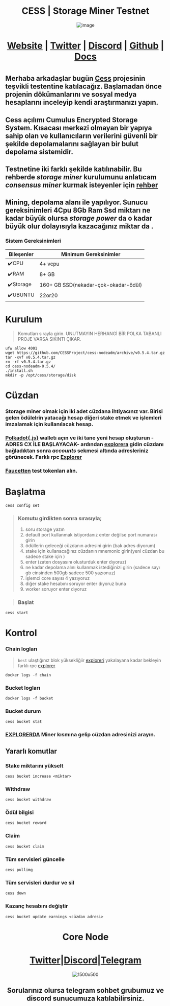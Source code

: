 <h1 align="center"> CESS | Storage Miner Testnet </h1>

<div align="center"
     
![image](https://github.com/0xSocrates/Testnet-Rehberler/assets/108215275/f52b6797-1e69-4d84-a5e3-8d84f9d0339e)
   
     
# [Website](https://www.cess.cloud/) | [Twitter](https://twitter.com/CESS_Storage) | [Discord](https://discord.gg/DyEzq6Js) | [Github](https://github.com/CESSProject) | [Docs](https://docs.cess.cloud/cess-build-book/)
     
 </div>

#

## Merhaba arkadaşlar bugün [Cess](https://www.cess.cloud/) projesinin teşvikli testentine katılacağız. Başlamadan önce projenin dökümanlarını ve sosyal medya hesaplarını inceleyip kendi araştırmanızı yapın.

## Cess açılımı Cumulus Encrypted Storage System. Kısacası merkezi olmayan bir yapıya sahip olan ve kullanıcıların verilerini güvenli bir şekilde depolamalarını sağlayan bir bulut depolama sistemidir.

## Testnetine iki farklı şekilde katılınabilir. Bu rehberde ***storage miner*** kurulumunu anlatıcam ***consensus miner*** kurmak isteyenler için [rehber](https://docs.cess.cloud/cess-build-book/consensus-miners)

## Mining, depolama alanı ile yapılıyor. Sunucu gereksinimleri 4Cpu 8Gb Ram Ssd miktarı ne kadar büyük olursa ***storage power*** da o kadar büyük olur dolayısıyla kazacağınız miktar da .

### Sistem Gereksinimleri

| Bileşenler | Minimum Gereksinimler | 
| ------------ | ------------ |
| ✔️CPU |	4+ vcpu|
| ✔️RAM	| 8+ GB |
| ✔️Storage	| 160+ GB SSD(nekadar-çok-okadar-ödül) |
| ✔️UBUNTU | 22or20 |

# Kurulum
> Komutları sırayla girin. UNUTMAYIN HERHANGİ BİR POLKA TABANLI PROJE VARSA SIKINTI ÇIKAR.
```
ufw allow 4001
wget https://github.com/CESSProject/cess-nodeadm/archive/v0.5.4.tar.gz
tar -xvf v0.5.4.tar.gz
rm -rf v0.5.4.tar.gz
cd cess-nodeadm-0.5.4/
./install.sh
mkdir -p /opt/cess/storage/disk
```

# Cüzdan 
### Storage miner olmak için iki adet cüzdana ihtiyacınız var. Birisi gelen ödülelrin yatacağı hesap diğeri stake etmek ve işlemleri imzalamak için kullanılacak hesap.
### [Polkadot{.js}](https://polkadot.js.org/extension/) walletı açın ve iki tane yeni hesap oluşturun -ADRES CX İLE BAŞLAYACAK- ardından [explorera](https://polkadot.js.org/apps/?rpc=wss%3A%2F%2Ftestnet-rpc0.cess.cloud%2Fws%2F#/accounts) gidin cüzdanı bağladıktan sonra ***accounts*** sekmesi altında adresleriniz görünecek. Farklı rpc [Explorer](https://testnet.cess.cloud/?rpc=wss%3A%2F%2Ftestnet-rpc2.cess.cloud%2Fws%2F#/accounts)
### [Faucetten](https://cess.cloud/faucet.html) test tokenları alın.

# Başlatma
```
cess config set
```
> ### Komutu girdikten sonra sırasıyla;
> 1. soru storage yazın
> 2. default port kullanmak istiyordanız enter değilse port numarası girin
> 3. ödüllerin geleceği cüzdanın adresini girin (bak adres diyorum)
> 4. stake için kullanacağınız cüzdanın mnemonic girin(yeni cüzdan bu sadece stake için )
> 5. enter (zaten dosyasını olusturduk enter dıyoruz)
> 6. ne kadar depolama alını kullanmak istediğinizi girin (sadece sayı gb cinsinden 500gb sadece 500 yazıonuz)
> 7. işlemci core sayısı 4 yazıyoruz
> 8. diğer stake hesabını soruyor enter dıyoruz buna
> 9. worker soruyor enter dıyoruz


> ### Başlat
```
cess start
```
# Kontrol
 ### Chain logları
 > `best` ulaştığınız blok yüksekliğiir [exploreri](https://cloudflare-ipfs.com/ipns/dotapps.io/?rpc=wss%3A%2F%2Ftestnet-rpc0.cess.cloud%2Fws%2F#/explorer) yakalayana kadar bekleyin farklı rpc [explorer](https://testnet.cess.cloud/?rpc=wss%3A%2F%2Ftestnet-rpc2.cess.cloud%2Fws%2F#/accounts)
```
docker logs -f chain
```
### Bucket logları
```
docker logs -f bucket
```
### Bucket durum
```
cess bucket stat
```
### [EXPLORERDA](https://substats.cess.cloud/) Miner kısmına gelip cüzdan adresinizi arayın.

## Yararlı komutlar

### Stake miktarını yükselt
```
cess bucket increase <miktar>
```
### Withdraw
```
cess bucket withdraw
```
### Ödül bilgisi
```
cess bucket reward
```
### Claim
```
cess bucket claim
```
### Tüm servisleri güncelle
``` 
cess pullimg
```
### Tüm servisleri durdur ve sil
```
cess down
```
### Kazanç hesabını değiştir
```
cess bucket update earnings <cüzdan adresi>
```

<div align="center">

# Core Node 

#  [Twitter](https://twitter.com/corenodeHQ)|[Discord](https://discord.gg/fzzUAU9k)|[Telegram](https://t.me/corenodechat)  

![1500x500](https://github.com/Core-Node-Team/Testnet-TR/assets/108215275/92b50dd4-8043-4500-b906-bc8d15b75525)

## Sorularınız olursa telegram sohbet grubumuz ve discord sunucumuza katılabilirsiniz.
#

</div>
